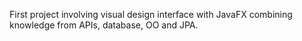 First project involving visual design interface with JavaFX combining knowledge from APIs, database, OO and JPA.
